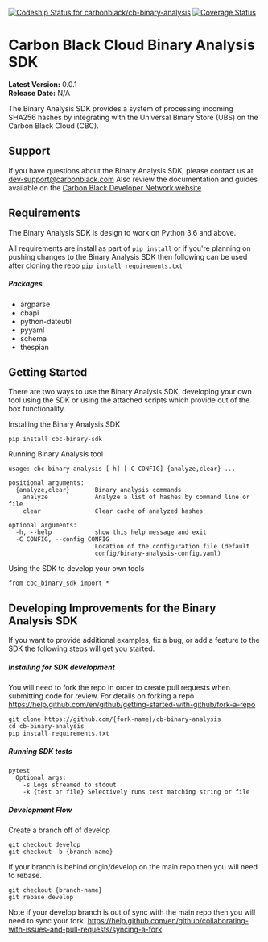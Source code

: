 [![Codeship Status for carbonblack/cb-binary-analysis](https://app.codeship.com/projects/6a7a91c0-2a8b-0138-4f71-1610ceb87095/status?branch=develop)](https://app.codeship.com/projects/384255)
[![Coverage Status](https://coveralls.io/repos/github/carbonblack/cb-binary-analysis/badge.svg?branch=develop&t=rhX4tc)](https://coveralls.io/github/carbonblack/cb-binary-analysis?branch=develop)
# Carbon Black Cloud Binary Analysis SDK

**Latest Version:** 0.0.1
<br>
**Release Date:** N/A

The Binary Analysis SDK provides a system of processing incoming SHA256 hashes by integrating with the Universal Binary Store (UBS) on the Carbon Black Cloud (CBC).


## Support

If you have questions about the Binary Analysis SDK, please contact us at dev-support@carbonblack.com
Also review the documentation and guides available on the
[Carbon Black Developer Network website](https://developer.carbonblack.com)

## Requirements

The Binary Analysis SDK is design to work on Python 3.6 and above.

All requirements are install as part of `pip install` or
if you're planning on pushing changes to the Binary Analysis SDK then following can be used after cloning the repo
`pip install requirements.txt`

##### Packages
* argparse
* cbapi
* python-dateutil
* pyyaml
* schema
* thespian

## Getting Started

There are two ways to use the Binary Analysis SDK, developing your own tool using the SDK or using the attached
scripts which provide out of the box functionality.


Installing the Binary Analysis SDK

```
pip install cbc-binary-sdk
```

Running Binary Analysis tool

```
usage: cbc-binary-analysis [-h] [-C CONFIG] {analyze,clear} ...

positional arguments:
  {analyze,clear}       Binary analysis commands
    analyze             Analyze a list of hashes by command line or file
    clear               Clear cache of analyzed hashes

optional arguments:
  -h, --help            show this help message and exit
  -C CONFIG, --config CONFIG
                        Location of the configuration file (default
                        config/binary-analysis-config.yaml)
```


Using the SDK to develop your own tools

```
from cbc_binary_sdk import *
```




## Developing Improvements for the Binary Analysis SDK

If you want to provide additional examples, fix a bug, or add a feature to the SDK the following steps will get you started.

##### Installing for SDK development

You will need to fork the repo in order to create pull requests when submitting code for review. For details on forking a repo https://help.github.com/en/github/getting-started-with-github/fork-a-repo

```
git clone https://github.com/{fork-name}/cb-binary-analysis
cd cb-binary-analysis
pip install requirements.txt
```


##### Running SDK tests

```
pytest
  Optional args:
    -s Logs streamed to stdout
    -k {test or file} Selectively runs test matching string or file
```

##### Development Flow

Create a branch off of develop
```
git checkout develop
git checkout -b {branch-name}
```

If your branch is behind origin/develop on the main repo then you will need to rebase.
```
git checkout {branch-name}
git rebase develop
```

Note if your develop branch is out of sync with the main repo then you will need to sync your fork. https://help.github.com/en/github/collaborating-with-issues-and-pull-requests/syncing-a-fork

